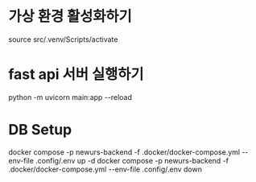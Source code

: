 # 가상 환경 활성화하기
source src/.venv/Scripts/activate

# fast api 서버 실행하기
python -m uvicorn main:app --reload

# DB Setup
docker compose -p newurs-backend -f .docker/docker-compose.yml --env-file .config/.env up -d
docker compose -p newurs-backend -f .docker/docker-compose.yml --env-file .config/.env down

